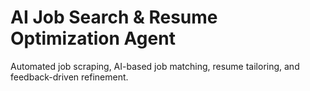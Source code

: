 # AI Job Search & Resume Optimization Agent

Automated job scraping, AI-based job matching, resume tailoring, and feedback-driven refinement.
